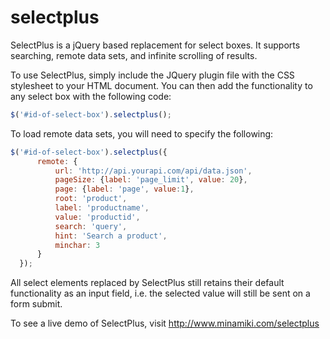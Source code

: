 selectplus
==========

SelectPlus is a jQuery based replacement for select boxes. It supports searching, remote data sets, and infinite scrolling of results.

To use SelectPlus, simply include the JQuery plugin file with the CSS stylesheet to your HTML document. You can then add the functionality to any select box with the following code:

```javascript
$('#id-of-select-box').selectplus();
```

To load remote data sets, you will need to specify the following:


```javascript
$('#id-of-select-box').selectplus({
      remote: { 
          url: 'http://api.yourapi.com/api/data.json',
          pageSize: {label: 'page_limit', value: 20},
          page: {label: 'page', value:1},
          root: 'product',
          label: 'productname',
          value: 'productid',
          search: 'query',
          hint: 'Search a product',
          minchar: 3
      }
  });
```
All select elements replaced by SelectPlus still retains their default functionality as an input field, i.e. the selected value will still be sent on a form submit.

To see a live demo of SelectPlus, visit http://www.minamiki.com/selectplus
